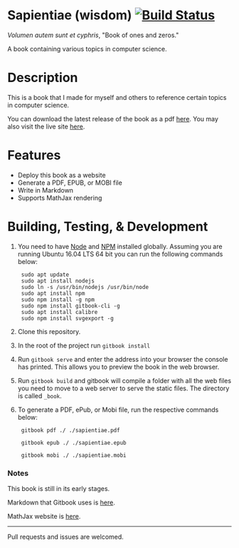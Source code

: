 # Sapientiae (wisdom) [![Build Status](https://travis-ci.org/jaylenw/Sapientiae.svg?branch=master)](https://travis-ci.org/jaylenw/Sapientiae)

*Volumen autem sunt et cyphris*, "Book of ones and zeros."  

A book containing various topics in computer science.

# Description

This is a book that I made for myself and others to reference certain topics in computer science.

You can download the latest release of the book as a pdf [here](https://github.com/jaylenw/Sapientiae/releases). You may also visit the live site [here](https://jaylenw.github.io/Sapientiae/).

# Features

* Deploy this book as a website
* Generate a PDF, EPUB, or MOBI file
* Write in Markdown
* Supports MathJax rendering

# Building, Testing, & Development

1. You need to have [Node](https://nodejs.org/en/) and [NPM](https://www.npmjs.com/) installed globally. Assuming you are running Ubuntu 16.04 LTS 64 bit you can run the following commands below:

        sudo apt update  
        sudo apt install nodejs  
        sudo ln -s /usr/bin/nodejs /usr/bin/node  
        sudo apt install npm
        sudo npm install -g npm
        sudo npm install gitbook-cli -g
        sudo apt install calibre
        sudo npm install svgexport -g

2. Clone this repository.

3. In the root of the project run `gitbook install`

4. Run `gitbook serve` and enter the address into your browser the console
has printed. This allows you to preview the book in the web browser.

5. Run `gitbook build` and gitbook will compile a folder with all the web files you need to move to a web server to serve the static files. The directory is called `_book`.

6. To generate a PDF, ePub, or Mobi file, run the respective commands below:

        gitbook pdf ./ ./sapientiae.pdf

        gitbook epub ./ ./sapientiae.epub

        gitbook mobi ./ ./sapientiae.mobi

### Notes

This book is still in its early stages.

Markdown that Gitbook uses is [here](https://toolchain.gitbook.com/syntax/markdown.html).

MathJax website is [here](https://www.mathjax.org/).

-------------------

Pull requests and issues are welcomed.
